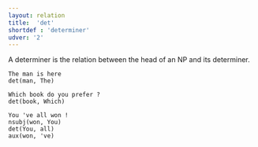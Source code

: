 ```yaml
---
layout: relation
title:  'det'
shortdef : 'determiner'
udver: '2'
---
```


A determiner is the relation between the head of an NP and its determiner.

~~~ sdparse
The man is here
det(man, The)
~~~

~~~ sdparse
Which book do you prefer ?
det(book, Which)
~~~

~~~ sdparse
You 've all won !
nsubj(won, You)
det(You, all)
aux(won, 've)
~~~
<!-- Interlanguage links updated Pá kvě 14 11:09:01 CEST 2021 -->

